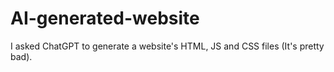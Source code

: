 # AI-generated-website
I asked ChatGPT to generate a website's HTML, JS and CSS files (It's pretty bad).
